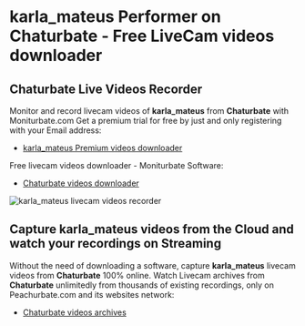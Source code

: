 # karla_mateus Performer on Chaturbate - Free LiveCam videos downloader

## Chaturbate Live Videos Recorder

Monitor and record livecam videos of **karla_mateus** from **Chaturbate** with Moniturbate.com
Get a premium trial for free by just and only registering with your Email address:
* [karla_mateus Premium videos downloader](https://moniturbate.com/request-demo-licence-key.html)

Free livecam videos downloader - Moniturbate Software:
* [Chaturbate videos downloader](https://moniturbate.com/moniturbate-download-software.html)

![karla_mateus livecam videos recorder](https://peachurnet.com/templates/moniturbate-software.png)


## Capture karla_mateus videos from the Cloud and watch your recordings on Streaming

Without the need of downloading a software, capture **karla_mateus** livecam videos from **Chaturbate** 100% online.
Watch Livecam archives from **Chaturbate** unlimitedly from thousands of existing recordings, only on Peachurbate.com and its websites network:
* [Chaturbate videos archives](https://peachurnet.com/)